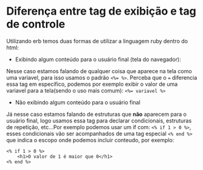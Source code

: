 # Diferença entre tag de exibição e tag de controle

Utilizando erb temos duas formas de utilizar a linguagem ruby dentro do html:

- Exibindo algum conteúdo para o usuário final (tela do navegador):

Nesse caso estamos falando de qualquer coisa que aparece na tela como uma variavel, para isso usamos o padrão `<%= %>`. Perceba que o `=` diferencia essa tag em específico, podemos por exemplo exibir o valor de uma variavel para a tela(sendo o uso mais comum): `<%= variavel %>`

- Não exibindo algum conteúdo para o usuário final

Já nesse caso estamos falando de estruturas que **não** aparecem para o usuário final, logo usamos essa tag para declarar condicionais, estruturas de repetição, etc...Por exemplo podemos usar um if com: `<% if 1 > 0 %>`, esses condicionais vão ser acompanhados de uma tag especial `<% end %>` que indica o escopo onde podemos incluir conteudo, por exemplo:

```erb
<% if 1 > 0 %>
    <h1>O valor de 1 é maior que 0</h1>
<% end %>
```
